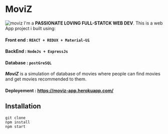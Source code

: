 # MoviZ 
![moviz](https://user-images.githubusercontent.com/40898323/77094586-fde4bf00-6a0c-11ea-8b06-dbf10df84102.JPG)
I'm a **PASSIONATE LOVING FULL-STATCK WEB DEV**. This is a web App project i built using:
#### Front end : `REACT + REDUX + Material-Ui`
#### BackEnd : `NodeJs + ExpressJs`
#### Database : `postGreSQL`

***MoviZ*** is a simulation of database of movies where people can find movies and get movies recommended to them.
#### Deployement : https://moviz-app.herokuapp.com/

## Installation
`git clone`  
`npm install`  
`npm start`

